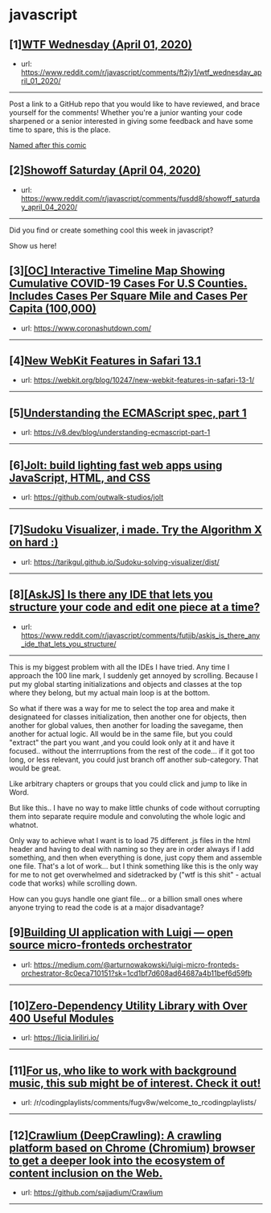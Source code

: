 # javascript
## [1][WTF Wednesday (April 01, 2020)](https://www.reddit.com/r/javascript/comments/ft2jy1/wtf_wednesday_april_01_2020/)
- url: https://www.reddit.com/r/javascript/comments/ft2jy1/wtf_wednesday_april_01_2020/
---
Post a link to a GitHub repo that you would like to have reviewed, and brace yourself for the comments!
Whether you're a junior wanting your code sharpened or a senior interested in giving some feedback and have some time to spare, 
this is the place.

[Named after this comic](https://davidwalsh.name/demo/code-review.png)
## [2][Showoff Saturday (April 04, 2020)](https://www.reddit.com/r/javascript/comments/fusdd8/showoff_saturday_april_04_2020/)
- url: https://www.reddit.com/r/javascript/comments/fusdd8/showoff_saturday_april_04_2020/
---
Did you find or create something cool this week in javascript? 

Show us here!
## [3][[OC] Interactive Timeline Map Showing Cumulative COVID-19 Cases For U.S Counties. Includes Cases Per Square Mile and Cases Per Capita (100,000)](https://www.reddit.com/r/javascript/comments/fulhbq/oc_interactive_timeline_map_showing_cumulative/)
- url: https://www.coronashutdown.com/
---

## [4][New WebKit Features in Safari 13.1](https://www.reddit.com/r/javascript/comments/fupjhm/new_webkit_features_in_safari_131/)
- url: https://webkit.org/blog/10247/new-webkit-features-in-safari-13-1/
---

## [5][Understanding the ECMAScript spec, part 1](https://www.reddit.com/r/javascript/comments/fuq9fv/understanding_the_ecmascript_spec_part_1/)
- url: https://v8.dev/blog/understanding-ecmascript-part-1
---

## [6][Jolt: build lighting fast web apps using JavaScript, HTML, and CSS](https://www.reddit.com/r/javascript/comments/fukz68/jolt_build_lighting_fast_web_apps_using/)
- url: https://github.com/outwalk-studios/jolt
---

## [7][Sudoku Visualizer, i made. Try the Algorithm X on hard :)](https://www.reddit.com/r/javascript/comments/fultvf/sudoku_visualizer_i_made_try_the_algorithm_x_on/)
- url: https://tarikgul.github.io/Sudoku-solving-visualizer/dist/
---

## [8][[AskJS] Is there any IDE that lets you structure your code and edit one piece at a time?](https://www.reddit.com/r/javascript/comments/futjjb/askjs_is_there_any_ide_that_lets_you_structure/)
- url: https://www.reddit.com/r/javascript/comments/futjjb/askjs_is_there_any_ide_that_lets_you_structure/
---
This is my biggest problem with all the IDEs I have tried. Any time I approach the 100 line mark, I suddenly get annoyed by scrolling. Because I put my global starting initializations and objects and classes at the top where they belong, but my actual main loop is at the bottom. 


So what if there was a way for me to select the top area and make it designateed for classes initialization, then another one for objects, then another for global values, then another for loading the savegame, then another for actual logic. All would be in the same file, but you could "extract" the part you want ,and you could look only at it and have it focused.. without the interrruptions from the rest of the code... if it got too long, or less relevant, you could just branch off another sub-category. That would be great. 


Like arbitrary chapters or groups that you could click and jump to like in Word.



But like this.. I have no way to make little chunks of code without corrupting them into separate require module and convoluting the whole logic and whatnot.


Only way to achieve what I want is to load 75 different .js files in the html header and having to deal with naming so they are in order always if I add something, and then when everything is done, just copy them and assemble one file. That's a lot of work... but I think something like this is the only way for me to not get overwhelmed and sidetracked by ("wtf is this shit" - actual code that works) while scrolling down.


How can you guys handle one giant file... or a billion small ones where anyone trying to read the code is at a major disadvantage?
## [9][Building UI application with Luigi — open source micro-fronteds orchestrator](https://www.reddit.com/r/javascript/comments/fu5rto/building_ui_application_with_luigi_open_source/)
- url: https://medium.com/@arturnowakowski/luigi-micro-fronteds-orchestrator-8c0eca710151?sk=1cd1bf7d608ad64687a4b11bef6d59fb
---

## [10][Zero-Dependency Utility Library with Over 400 Useful Modules](https://www.reddit.com/r/javascript/comments/fu7ze0/zerodependency_utility_library_with_over_400/)
- url: https://licia.liriliri.io/
---

## [11][For us, who like to work with background music, this sub might be of interest. Check it out!](https://www.reddit.com/r/javascript/comments/fukkfa/for_us_who_like_to_work_with_background_music/)
- url: /r/codingplaylists/comments/fugv8w/welcome_to_rcodingplaylists/
---

## [12][Crawlium (DeepCrawling): A crawling platform based on Chrome (Chromium) browser to get a deeper look into the ecosystem of content inclusion on the Web.](https://www.reddit.com/r/javascript/comments/fup0fe/crawlium_deepcrawling_a_crawling_platform_based/)
- url: https://github.com/sajjadium/Crawlium
---

